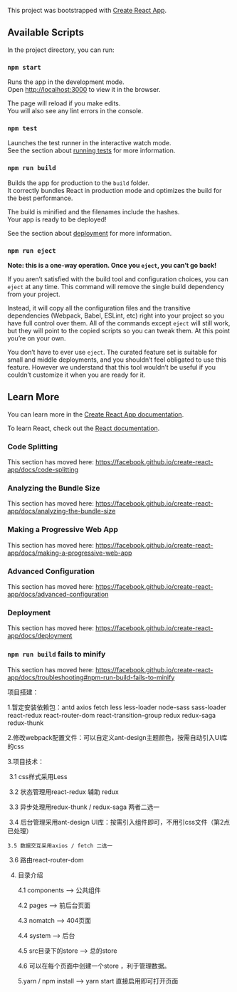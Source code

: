 This project was bootstrapped with [Create React App](https://github.com/facebook/create-react-app).

## Available Scripts

In the project directory, you can run:

### `npm start`

Runs the app in the development mode.<br>
Open [http://localhost:3000](http://localhost:3000) to view it in the browser.

The page will reload if you make edits.<br>
You will also see any lint errors in the console.

### `npm test`

Launches the test runner in the interactive watch mode.<br>
See the section about [running tests](https://facebook.github.io/create-react-app/docs/running-tests) for more information.

### `npm run build`

Builds the app for production to the `build` folder.<br>
It correctly bundles React in production mode and optimizes the build for the best performance.

The build is minified and the filenames include the hashes.<br>
Your app is ready to be deployed!

See the section about [deployment](https://facebook.github.io/create-react-app/docs/deployment) for more information.

### `npm run eject`

**Note: this is a one-way operation. Once you `eject`, you can’t go back!**

If you aren’t satisfied with the build tool and configuration choices, you can `eject` at any time. This command will remove the single build dependency from your project.

Instead, it will copy all the configuration files and the transitive dependencies (Webpack, Babel, ESLint, etc) right into your project so you have full control over them. All of the commands except `eject` will still work, but they will point to the copied scripts so you can tweak them. At this point you’re on your own.

You don’t have to ever use `eject`. The curated feature set is suitable for small and middle deployments, and you shouldn’t feel obligated to use this feature. However we understand that this tool wouldn’t be useful if you couldn’t customize it when you are ready for it.

## Learn More

You can learn more in the [Create React App documentation](https://facebook.github.io/create-react-app/docs/getting-started).

To learn React, check out the [React documentation](https://reactjs.org/).

### Code Splitting

This section has moved here: https://facebook.github.io/create-react-app/docs/code-splitting

### Analyzing the Bundle Size

This section has moved here: https://facebook.github.io/create-react-app/docs/analyzing-the-bundle-size

### Making a Progressive Web App

This section has moved here: https://facebook.github.io/create-react-app/docs/making-a-progressive-web-app

### Advanced Configuration

This section has moved here: https://facebook.github.io/create-react-app/docs/advanced-configuration

### Deployment

This section has moved here: https://facebook.github.io/create-react-app/docs/deployment

### `npm run build` fails to minify

This section has moved here: https://facebook.github.io/create-react-app/docs/troubleshooting#npm-run-build-fails-to-minify

项目搭建：

1.暂定安装依赖包：antd  	axios 	fetch	 less	 less-loader 	node-sass 	sass-loader 	react-redux	 react-router-dom	 react-transition-group	 redux redux-saga	 redux-thunk 

2.修改webpack配置文件：可以自定义ant-design主题颜色，按需自动引入UI库的css

3.项目技术：

​	3.1 css样式采用Less

​	3.2 状态管理用react-redux 辅助 redux

​	3.3 异步处理用redux-thunk / redux-saga 两者二选一

​	3.4 后台管理采用ant-design UI库：按需引入组件即可，不用引css文件（第2点已处理）

 	3.5 数据交互采用axios / fetch 二选一

​	3.6 路由react-router-dom

4. 目录介绍

     4.1  components -->  公共组件

     4.2  pages --> 前后台页面

     4.3  nomatch --> 404页面

     4.4  system  --> 后台

     4.5  src目录下的store --> 总的store

     4.6  可以在每个页面中创建一个store ，利于管理数据。

   5.yarn   /   npm install     --> yarn start   直接启用即可打开页面
